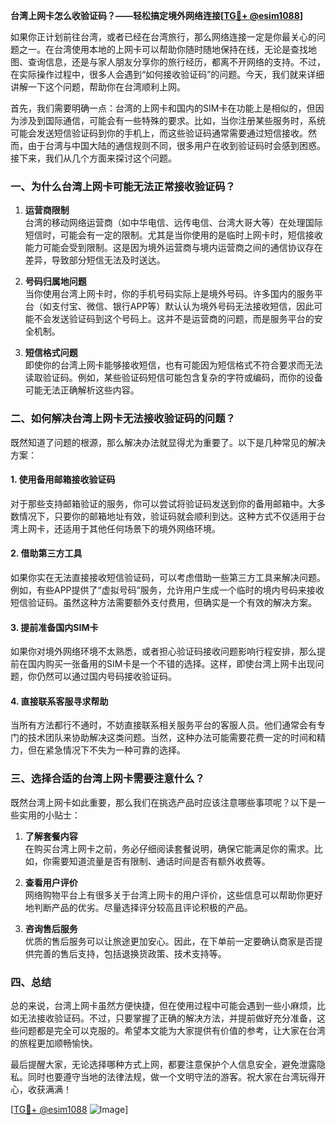 **台湾上网卡怎么收验证码？——轻松搞定境外网络连接[[TG💪+ @esim1088](https://t.me/s/esim1088)]**

如果你正计划前往台湾，或者已经在台湾旅行，那么网络连接一定是你最关心的问题之一。在台湾使用本地的上网卡可以帮助你随时随地保持在线，无论是查找地图、查询信息，还是与家人朋友分享你的旅行经历，都离不开网络的支持。不过，在实际操作过程中，很多人会遇到“如何接收验证码”的问题。今天，我们就来详细讲解一下这个问题，帮助你在台湾顺利上网。

首先，我们需要明确一点：台湾的上网卡和国内的SIM卡在功能上是相似的，但因为涉及到国际通信，可能会有一些特殊的要求。比如，当你注册某些服务时，系统可能会发送短信验证码到你的手机上，而这些验证码通常需要通过短信接收。然而，由于台湾与中国大陆的通信规则不同，很多用户在收到验证码时会感到困惑。接下来，我们从几个方面来探讨这个问题。

### 一、为什么台湾上网卡可能无法正常接收验证码？

1. **运营商限制**  
   台湾的移动网络运营商（如中华电信、远传电信、台湾大哥大等）在处理国际短信时，可能会有一定的限制。尤其是当你使用的是临时上网卡时，短信接收能力可能会受到限制。这是因为境外运营商与境内运营商之间的通信协议存在差异，导致部分短信无法及时送达。

2. **号码归属地问题**  
   当你使用台湾上网卡时，你的手机号码实际上是境外号码。许多国内的服务平台（如支付宝、微信、银行APP等）默认认为境外号码无法接收短信，因此可能不会发送验证码到这个号码上。这并不是运营商的问题，而是服务平台的安全机制。

3. **短信格式问题**  
   即使你的台湾上网卡能够接收短信，也有可能因为短信格式不符合要求而无法读取验证码。例如，某些验证码短信可能包含复杂的字符或编码，而你的设备可能无法正确解析这些内容。

### 二、如何解决台湾上网卡无法接收验证码的问题？

既然知道了问题的根源，那么解决办法就显得尤为重要了。以下是几种常见的解决方案：

#### 1. 使用备用邮箱接收验证码

对于那些支持邮箱验证的服务，你可以尝试将验证码发送到你的备用邮箱中。大多数情况下，只要你的邮箱地址有效，验证码就会顺利到达。这种方式不仅适用于台湾上网卡，还适用于其他任何场景下的境外网络环境。

#### 2. 借助第三方工具

如果你实在无法直接接收短信验证码，可以考虑借助一些第三方工具来解决问题。例如，有些APP提供了“虚拟号码”服务，允许用户生成一个临时的境内号码来接收短信验证码。虽然这种方法需要额外支付费用，但确实是一个有效的解决方案。

#### 3. 提前准备国内SIM卡

如果你对境外网络环境不太熟悉，或者担心验证码接收问题影响行程安排，那么提前在国内购买一张备用的SIM卡是一个不错的选择。这样，即使台湾上网卡出现问题，你仍然可以通过国内号码接收验证码。

#### 4. 直接联系客服寻求帮助

当所有方法都行不通时，不妨直接联系相关服务平台的客服人员。他们通常会有专门的技术团队来协助解决这类问题。当然，这种办法可能需要花费一定的时间和精力，但在紧急情况下不失为一种可靠的选择。

### 三、选择合适的台湾上网卡需要注意什么？

既然台湾上网卡如此重要，那么我们在挑选产品时应该注意哪些事项呢？以下是一些实用的小贴士：

1. **了解套餐内容**  
   在购买台湾上网卡之前，务必仔细阅读套餐说明，确保它能满足你的需求。比如，你需要知道流量是否有限制、通话时间是否有额外收费等。

2. **查看用户评价**  
   网络购物平台上有很多关于台湾上网卡的用户评价，这些信息可以帮助你更好地判断产品的优劣。尽量选择评分较高且评论积极的产品。

3. **咨询售后服务**  
   优质的售后服务可以让旅途更加安心。因此，在下单前一定要确认商家是否提供完善的售后支持，包括退换货政策、技术支持等。

### 四、总结

总的来说，台湾上网卡虽然方便快捷，但在使用过程中可能会遇到一些小麻烦，比如无法接收验证码。不过，只要掌握了正确的解决方法，并提前做好充分准备，这些问题都是完全可以克服的。希望本文能为大家提供有价值的参考，让大家在台湾的旅程更加顺畅愉快。

最后提醒大家，无论选择哪种方式上网，都要注意保护个人信息安全，避免泄露隐私。同时也要遵守当地的法律法规，做一个文明守法的游客。祝大家在台湾玩得开心，收获满满！

[[TG💪+ @esim1088](https://t.me/s/esim1088) ![Image](https://i.postimg.cc/4NQfJmqS/Snipaste-2025-05-13-00-14-12.png)]